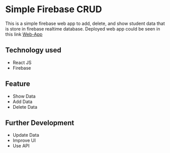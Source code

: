 # Simple Firebase CRUD

This is a simple firebase web app to add, delete, and show student data that is store in firebase realtime database. Deployed web app could be seen in this link [Web-App](https://firebase-chow.surge.sh)

## Technology used

- React JS
- Firebase

## Feature

- Show Data
- Add Data
- Delete Data

## Further Development

- Update Data
- Improve UI
- Use API
